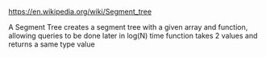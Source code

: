 https://en.wikipedia.org/wiki/Segment_tree

A Segment Tree creates a segment tree with a given array and function,
allowing queries to be done later in log(N) time
function takes 2 values and returns a same type value
